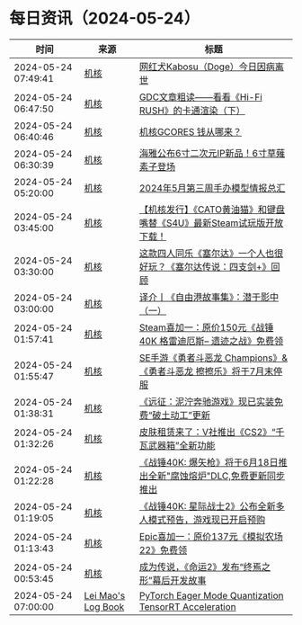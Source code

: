 ﻿# 每日资讯（2024-05-24）

|时间|来源|标题|
|---|---|---|
|2024-05-24 07:49:41|[机核](https://www.gcores.com/rss)|[网红犬Kabosu（Doge）今日因病离世](https://www.gcores.com/articles/182386)|
|2024-05-24 06:47:50|[机核](https://www.gcores.com/rss)|[GDC文章粗读——看看《Hi-Fi RUSH》的卡通渲染（下）](https://www.gcores.com/articles/182264)|
|2024-05-24 06:40:46|[机核](https://www.gcores.com/rss)|[机核GCORES 钱从哪来？](https://www.gcores.com/videos/182378)|
|2024-05-24 06:30:39|[机核](https://www.gcores.com/rss)|[海雅公布6寸二次元IP新品！6寸草薙素子登场](https://www.gcores.com/articles/182381)|
|2024-05-24 05:20:00|[机核](https://www.gcores.com/rss)|[2024年5月第三周手办模型情报总汇](https://www.gcores.com/articles/182155)|
|2024-05-24 03:45:00|[机核](https://www.gcores.com/rss)|[【机核发行】《CATO黄油猫》和键盘嘴替《S4U》最新Steam试玩版开放下载！](https://www.gcores.com/articles/182373)|
|2024-05-24 03:30:00|[机核](https://www.gcores.com/rss)|[这款四人同乐《塞尔达》一个人也很好玩？《塞尔达传说：四支剑+》回顾](https://www.gcores.com/videos/182327)|
|2024-05-24 03:00:00|[机核](https://www.gcores.com/rss)|[译介丨《自由港故事集》：潜于影中（一）](https://www.gcores.com/articles/182299)|
|2024-05-24 01:57:41|[机核](https://www.gcores.com/rss)|[Steam喜加一：原价150元《战锤40K 格雷迪厄斯– 遗迹之战》免费领](https://www.gcores.com/articles/182368)|
|2024-05-24 01:55:47|[机核](https://www.gcores.com/rss)|[SE手游《勇者斗恶龙 Champions》&《勇者斗恶龙 擦擦乐》将于7月末停服](https://www.gcores.com/articles/182367)|
|2024-05-24 01:38:31|[机核](https://www.gcores.com/rss)|[《远征：泥泞奔驰游戏》现已实装免费“破土动工”更新](https://www.gcores.com/articles/182365)|
|2024-05-24 01:32:26|[机核](https://www.gcores.com/rss)|[皮肤租赁来了：V社推出《CS2》“千瓦武器箱”全新功能](https://www.gcores.com/articles/182364)|
|2024-05-24 01:22:28|[机核](https://www.gcores.com/rss)|[《战锤40K: 爆矢枪》将于6月18日推出全新"腐蚀熔炉"DLC,免费更新同步推出](https://www.gcores.com/articles/182363)|
|2024-05-24 01:19:05|[机核](https://www.gcores.com/rss)|[《战锤40K: 星际战士2》公布全新多人模式预告，游戏现已开启预购](https://www.gcores.com/articles/182362)|
|2024-05-24 01:13:43|[机核](https://www.gcores.com/rss)|[Epic喜加一：原价137元《模拟农场 22》免费领](https://www.gcores.com/articles/182361)|
|2024-05-24 00:53:45|[机核](https://www.gcores.com/rss)|[成为传说，《命运2》发布“终焉之形”幕后开发故事](https://www.gcores.com/articles/182358)|
|2024-05-24 07:00:00|[Lei Mao's Log Book](https://leimao.github.io/atom.xml)|[PyTorch Eager Mode Quantization TensorRT Acceleration](https://leimao.github.io/blog/PyTorch-Eager-Mode-Quantization-TensorRT-Acceleration/)|

